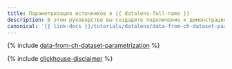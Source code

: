 ```yaml
---
title: Параметризация источников в {{ datalens-full-name }}
description: В этом руководстве вы создадите подключение к демонстрационному источнику данных и узнаете, как использовать параметризацию источников датасета в {{ datalens-short-name }}.
canonical: '{{ link-docs }}/tutorials/datalens/data-from-ch-dataset-parametrization'
---
```


{% include [data-from-ch-dataset-parametrization](../../_tutorials/datalens/data-from-ch-dataset-parametrization.md) %}

{% include [clickhouse-disclaimer](../../_includes/clickhouse-disclaimer.md) %}
